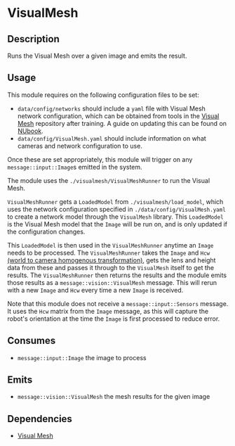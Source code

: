 VisualMesh
==========

## Description

Runs the Visual Mesh over a given image and emits the result.

## Usage

This module requires on the following configuration files to be set:
- `data/config/networks` should include a `yaml` file with Visual Mesh network configuration, which can be obtained from tools in the [Visual Mesh](https://github.com/Fastcode/VisualMesh) repository after training. A guide on updating this can be found on [NUbook](https://nubook.nubots.net/guides/main/maintaining-subsystems#vision).
- `data/config/VisualMesh.yaml` should include information on what cameras and network configuration to use.

Once these are set appropriately, this module will trigger on any `message::input::Image`s emitted in the system.

The module uses the `./visualmesh/VisualMeshRunner` to run the Visual Mesh.

`VisualMeshRunner` gets a `LoadedModel` from `./visualmesh/load_model`, which uses the network configuration specified in `./data/config/VisualMesh.yaml` to create a network model through the `VisualMesh` library. This `LoadedModel` is the Visual Mesh model that the `Image` will be run on, and is only updated if the configuration changes.

This `LoadedModel` is then used in the `VisualMeshRunner` anytime an `Image` needs to be processed. The `VisualMeshRunner` takes the `Image` and `Hcw` [(world to camera homogenous transformation)](https://nubook.nubots.net/system/foundations/mathematics#homogeneous-transformations), gets the lens and height data from these and passes it through to the `VisualMesh` itself to get the results. The `VisualMeshRunner` then returns the results and the module emits those results as a `message::vision::VisualMesh` message. This will rerun with a new `Image` and `Hcw` every time a new `Image` is received.

Note that this module does not receive a `message::input::Sensors` message. It uses the `Hcw` matrix from the `Image` message, as this will capture the robot's orientation at the time the `Image` is first processed to reduce error.

## Consumes

- `message::input::Image` the image to process

## Emits

- `message::vision::VisualMesh` the mesh results for the given image

## Dependencies

- [Visual Mesh](https://github.com/Fastcode/VisualMesh)
